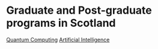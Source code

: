 # Graduate and Post-graduate programs in Scotland

[Quantum Computing](quantum-computing.md)
[Artificial Intelligence](artificial-intelligence.md)
